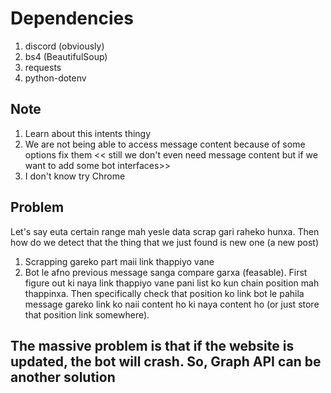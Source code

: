 # Dependencies
1. discord (obviously)
2. bs4 (BeautifulSoup)
3. requests
4. python-dotenv

## Note
1. Learn about this intents thingy
2. We are not being able to access message content because of some options fix them << still we don't even need message content but if we want to add some bot interfaces>>
3. I don't know try Chrome


## Problem
Let's say euta certain range mah yesle data scrap gari raheko hunxa. Then how do we detect that the thing that we just found is new one (a new post)

1. Scrapping gareko part maii link thappiyo vane 
2. Bot le afno previous message sanga compare garxa (feasable). First figure out ki naya link thappiyo vane pani list ko kun chain position mah thappinxa. Then specifically check that position ko link bot le pahila message gareko link ko naii content ho ki naya content ho (or just store that position link somewhere).

## The massive problem is that if the website is updated, the bot will crash. So, Graph API can be another solution